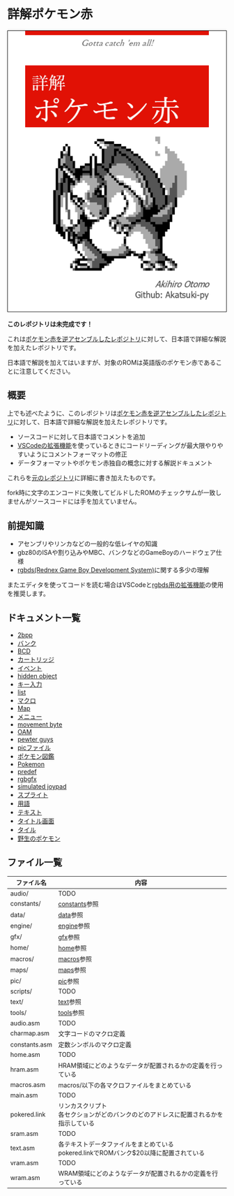 # 詳解ポケモン赤

![cover](./docs/image/cover.png)

**このレポジトリは未完成です！**

これは[ポケモン赤を逆アセンブルしたレポジトリ](https://github.com/pret/pokered)に対して、日本語で詳細な解説を加えたレポジトリです。

日本語で解説を加えてはいますが、対象のROMは英語版のポケモン赤であることに注意してください。

## 概要

上でも述べたように、このレポジトリは[ポケモン赤を逆アセンブルしたレポジトリ](https://github.com/pret/pokered)に対して、日本語で詳細な解説を加えたレポジトリです。

- ソースコードに対して日本語でコメントを追加
- [VSCodeの拡張機能](https://marketplace.visualstudio.com/items?itemName=donaldhays.rgbds-z80)を使っているときにコードリーディングが最大限やりやすいようにコメントフォーマットの修正
- データフォーマットやポケモン赤独自の概念に対する解説ドキュメント

これらを[元のレポジトリ](https://github.com/pret/pokered)に詳細に書き加えたものです。

fork時に文字のエンコードに失敗してビルドしたROMのチェックサムが一致しませんがソースコードには手を加えていません。

## 前提知識

- アセンブリやリンカなどの一般的な低レイヤの知識
- gbz80のISAや割り込みやMBC、バンクなどのGameBoyのハードウェア仕様
- [rgbds(Rednex Game Boy Development System)](https://github.com/rednex/rgbds)に関する多少の理解

またエディタを使ってコードを読む場合はVSCodeと[rgbds用の拡張機能](https://marketplace.visualstudio.com/items?itemName=donaldhays.rgbds-z80)の使用を推奨します。

## ドキュメント一覧

- [2bpp](./docs/2bpp.md)
- [バンク](./docs/bank.md)
- [BCD](./docs/bcd.md)
- [カートリッジ](./docs/cartridge.md)
- [イベント](./docs/event.md)
- [hidden object](./docs/hidden_object.md)
- [キー入力](./docs/joypad.md)
- [list](./docs/list.md)
- [マクロ](./docs/macro.md)
- [Map](./docs/map/README.md)
- [メニュー](./docs/menu.md)
- [movement byte](./docs/movement_byte.md)
- [OAM](./docs/oam.md)
- [pewter guys](./docs/pewter_guys.md)
- [picファイル](./docs/pic_format.md)
- [ポケモン図鑑](./docs/pokedex.md)
- [Pokemon](./docs/pokemon/README.md)
- [predef](./docs/predef.md)
- [rgbgfx](./docs/rgbgfx.md)
- [simulated joypad](./docs/simulated_joypad.md)
- [スプライト](./docs/sprite/README.md)
- [用語](./docs/term.md)
- [テキスト](./docs/text/README.md)
- [タイトル画面](./docs/titlescreen.md)
- [タイル](./docs/map/tile.md)
- [野生のポケモン](./docs/wild_pokemon.md)

## ファイル一覧

 ファイル名  |  内容
---- | ----
 audio/  |  TODO
 constants/  |  [constants](./constants/README.md)参照
 data/  |  [data](./data/README.md)参照
 engine/  |  [engine](./engine/README.md)参照
 gfx/  |  [gfx](./gfx/README.md)参照
 home/  |  [home](./home/README.md)参照
 macros/  |  [macros](./macros/README.md)参照
 maps/  |  [maps](./maps/README.md)参照
 pic/  |  [pic](./pic/README.md)参照
 scripts/  |  TODO
 text/  |  [text](./text/README.md)参照
 tools/  |  [tools](./tools/README.md)参照
 audio.asm  |  TODO
 charmap.asm  |  文字コードのマクロ定義
 constants.asm  |  定数シンボルのマクロ定義
 home.asm  |  TODO
 hram.asm  |  HRAM領域にどのようなデータが配置されるかの定義を行っている
 macros.asm  |  macros/以下の各マクロファイルをまとめている
 main.asm  |  TODO
 pokered.link  |  リンカスクリプト <br/>各セクションがどのバンクのどのアドレスに配置されるかを指示している
 sram.asm  |  TODO
 text.asm  |  各テキストデータファイルをまとめている <br/>pokered.linkでROMバンク$20以降に配置されている 
 vram.asm  |  TODO
 wram.asm  |  WRAM領域にどのようなデータが配置されるかの定義を行っている

